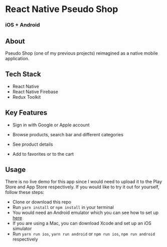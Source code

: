 # React Native Pseudo Shop

### iOS + Android

## About

Pseudo Shop (one of my previous projects) reimagined as a native mobile application.

## Tech Stack

- React Native
- React Native Firebase
- Redux Toolkit

## Key Features

- Sign in with Google or Apple account

- Browse products, search bar and different categories

- See product details

- Add to favorites or to the cart

## Usage

There is no live demo for this app since I would need to upload it to the Play Store and App Store respectively.
If you would like to try it out for yourself, follow these steps:

- Clone or download this repo
- Run `yarn install` or `npm install` in your terminal
- You would need an Android emulator which you can see how to set up [here](https://developer.android.com/studio/run/managing-avds)
- If you are using a Mac, you can download Xcode and set up an iOS simulator
- Run `yarn run ios`, `yarn run android` or `npm run ios`, `npm run android` respectively
